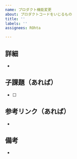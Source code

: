 ```yaml
---
name: プロダクト機能変更
about: プロダクトコードをいじるもの
title: ''
labels: ''
assignees: ROhta

---
```


## 詳細

-

## 子課題（あれば）

- [ ]

## 参考リンク（あれば）

- []()

## 備考

-
